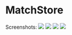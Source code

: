 # MatchStore

Screenshots:
![](Images/Home.jpg)
![](Images/Details.jpg)
![](Images/cart.jpg)
![](Images/profile.jpg)
